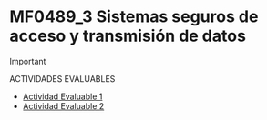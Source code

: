 # MF0489_3 Sistemas seguros de acceso y transmisión de datos
>[!IMPORTANT]
> ACTIVIDADES EVALUABLES
- <a href="https://github.com/Jorgeev27/SeguridadInformatica/tree/main/MF0489_3%20Sistemas%20seguros%20de%20acceso%20y%20transmisi%C3%B3n%20de%20datos/Evaluables/Actividad%20Evaluable%201">Actividad Evaluable 1</a>
- <a href="https://github.com/Jorgeev27/SeguridadInformatica/tree/main/MF0489_3%20Sistemas%20seguros%20de%20acceso%20y%20transmisi%C3%B3n%20de%20datos/Evaluables/Actividad%20Evaluable%202">Actividad Evaluable 2</a>
